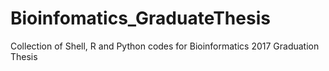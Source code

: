 # Bioinfomatics_GraduateThesis
Collection of Shell, R and Python codes for Bioinformatics 2017 Graduation Thesis
